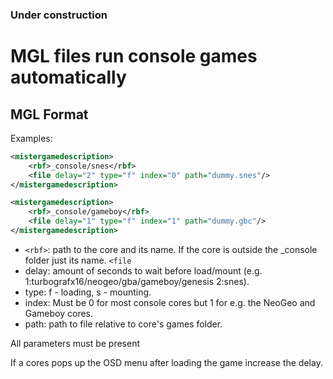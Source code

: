 ### **Under construction**


# MGL files run console games automatically

## MGL Format

Examples:

```xml
<mistergamedescription>
	<rbf>_console/snes</rbf>
	<file delay="2" type="f" index="0" path="dummy.snes"/>
</mistergamedescription>
```


```xml
<mistergamedescription>
	<rbf>_console/gameboy</rbf>
	<file delay="1" type="f" index="1" path="dummy.gbc"/>
</mistergamedescription>
```

* `<rbf>`: path to the core and its name. If the core is outside the _console folder just its name.
 `<file`
* delay: amount of seconds to wait before load/mount (e.g. 1:turbografx16/neogeo/gba/gameboy/genesis 2:snes).
* type:  f - loading, s - mounting.
* index: Must be 0 for most console cores but 1 for e.g. the NeoGeo and Gameboy cores.
* path:  path to file relative to core's games folder.

All parameters must be present

If a cores pops up the OSD menu after loading the game increase the delay.
